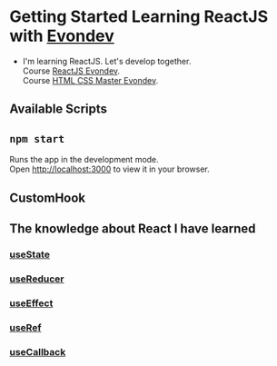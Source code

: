 # Getting Started Learning ReactJS with [Evondev](https://evon.dev/)
- I'm learning ReactJS. Let's develop together.\
Course [ReactJS Evondev](https://ktclick.com/invite/333702752127).\
Course [HTML CSS Master Evondev](https://ktclick.com/invite/391900256373).

## Available Scripts

## `npm start`

Runs the app in the development mode.\
Open [http://localhost:3000](http://localhost:3000) to view it in your browser.

## CustomHook

## The knowledge about React I have learned
### [useState](https://react.dev/reference/react/useEffect)
### [useReducer](https://react.dev/reference/react/useReducer)
### [useEffect](https://react.dev/reference/react/useState)
### [useRef](https://react.dev/reference/react/useRef)
### [useCallback](https://react.dev/reference/react/useCallback)


